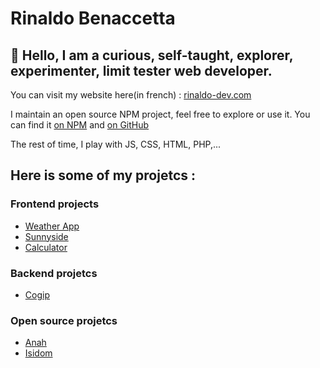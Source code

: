 # Rinaldo Benaccetta

## 👋 Hello, I am a curious, self-taught, explorer, experimenter, limit tester web developer.

You can visit my website here(in french) : [rinaldo-dev.com](https://rinaldo-dev.com)

I maintain an open source NPM project, feel free to explore or use it. You can find it [on NPM](https://www.npmjs.com/package/anah) and [on GitHub](https://github.com/RinaldoBenaccetta/anah)

The rest of time, I play with JS, CSS, HTML, PHP,...

## Here is some of my projetcs :

### Frontend projects

-   [Weather App](https://github.com/RinaldoBenaccetta/weather-app)
-   [Sunnyside](https://github.com/RinaldoBenaccetta/sunnyside-agency)
-   [Calculator](https://github.com/RinaldoBenaccetta/calculator)

### Backend projetcs

-   [Cogip](https://github.com/RinaldoBenaccetta/cogip)

### Open source projetcs

-   [Anah](https://github.com/RinaldoBenaccetta/anah)
-   [Isidom](https://github.com/RinaldoBenaccetta/isidom)
